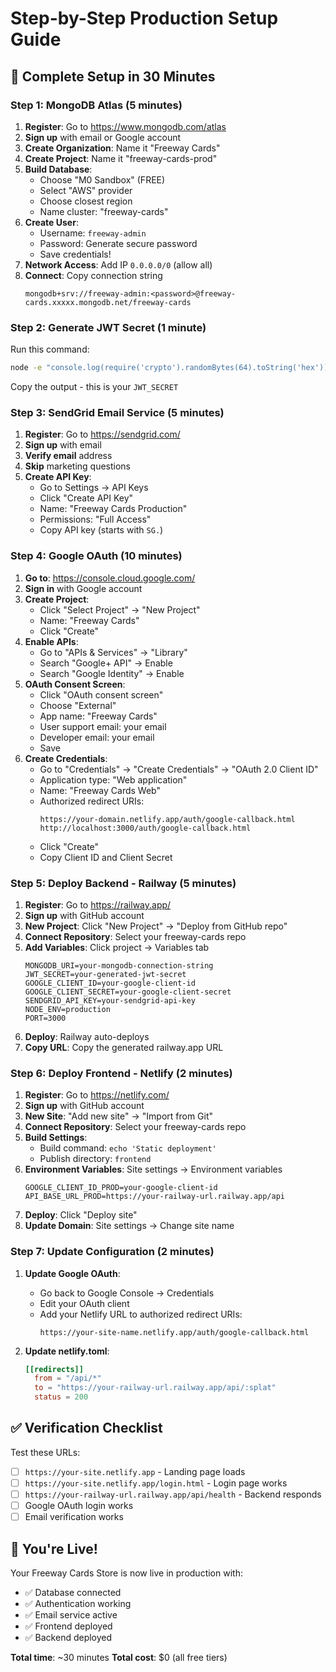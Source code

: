 # Step-by-Step Production Setup Guide

## 🚀 **Complete Setup in 30 Minutes**

### **Step 1: MongoDB Atlas (5 minutes)**

1. **Register**: Go to https://www.mongodb.com/atlas
2. **Sign up** with email or Google account
3. **Create Organization**: Name it "Freeway Cards"
4. **Create Project**: Name it "freeway-cards-prod"
5. **Build Database**: 
   - Choose "M0 Sandbox" (FREE)
   - Select "AWS" provider
   - Choose closest region
   - Name cluster: "freeway-cards"
6. **Create User**:
   - Username: `freeway-admin`
   - Password: Generate secure password
   - Save credentials!
7. **Network Access**: Add IP `0.0.0.0/0` (allow all)
8. **Connect**: Copy connection string
   ```
   mongodb+srv://freeway-admin:<password>@freeway-cards.xxxxx.mongodb.net/freeway-cards
   ```

### **Step 2: Generate JWT Secret (1 minute)**

Run this command:
```bash
node -e "console.log(require('crypto').randomBytes(64).toString('hex'))"
```
Copy the output - this is your `JWT_SECRET`

### **Step 3: SendGrid Email Service (5 minutes)**

1. **Register**: Go to https://sendgrid.com/
2. **Sign up** with email
3. **Verify email** address
4. **Skip** marketing questions
5. **Create API Key**:
   - Go to Settings → API Keys
   - Click "Create API Key"
   - Name: "Freeway Cards Production"
   - Permissions: "Full Access"
   - Copy API key (starts with `SG.`)

### **Step 4: Google OAuth (10 minutes)**

1. **Go to**: https://console.cloud.google.com/
2. **Sign in** with Google account
3. **Create Project**:
   - Click "Select Project" → "New Project"
   - Name: "Freeway Cards"
   - Click "Create"
4. **Enable APIs**:
   - Go to "APIs & Services" → "Library"
   - Search "Google+ API" → Enable
   - Search "Google Identity" → Enable
5. **OAuth Consent Screen**:
   - Click "OAuth consent screen"
   - Choose "External"
   - App name: "Freeway Cards"
   - User support email: your email
   - Developer email: your email
   - Save
6. **Create Credentials**:
   - Go to "Credentials" → "Create Credentials" → "OAuth 2.0 Client ID"
   - Application type: "Web application"
   - Name: "Freeway Cards Web"
   - Authorized redirect URIs:
     ```
     https://your-domain.netlify.app/auth/google-callback.html
     http://localhost:3000/auth/google-callback.html
     ```
   - Click "Create"
   - Copy Client ID and Client Secret

### **Step 5: Deploy Backend - Railway (5 minutes)**

1. **Register**: Go to https://railway.app/
2. **Sign up** with GitHub account
3. **New Project**: Click "New Project" → "Deploy from GitHub repo"
4. **Connect Repository**: Select your freeway-cards repo
5. **Add Variables**: Click project → Variables tab
   ```
   MONGODB_URI=your-mongodb-connection-string
   JWT_SECRET=your-generated-jwt-secret
   GOOGLE_CLIENT_ID=your-google-client-id
   GOOGLE_CLIENT_SECRET=your-google-client-secret
   SENDGRID_API_KEY=your-sendgrid-api-key
   NODE_ENV=production
   PORT=3000
   ```
6. **Deploy**: Railway auto-deploys
7. **Copy URL**: Copy the generated railway.app URL

### **Step 6: Deploy Frontend - Netlify (2 minutes)**

1. **Register**: Go to https://netlify.com/
2. **Sign up** with GitHub account
3. **New Site**: "Add new site" → "Import from Git"
4. **Connect Repository**: Select your freeway-cards repo
5. **Build Settings**:
   - Build command: `echo 'Static deployment'`
   - Publish directory: `frontend`
6. **Environment Variables**: Site settings → Environment variables
   ```
   GOOGLE_CLIENT_ID_PROD=your-google-client-id
   API_BASE_URL_PROD=https://your-railway-url.railway.app/api
   ```
7. **Deploy**: Click "Deploy site"
8. **Update Domain**: Site settings → Change site name

### **Step 7: Update Configuration (2 minutes)**

1. **Update Google OAuth**:
   - Go back to Google Console → Credentials
   - Edit your OAuth client
   - Add your Netlify URL to authorized redirect URIs:
     ```
     https://your-site-name.netlify.app/auth/google-callback.html
     ```

2. **Update netlify.toml**:
   ```toml
   [[redirects]]
     from = "/api/*"
     to = "https://your-railway-url.railway.app/api/:splat"
     status = 200
   ```

## ✅ **Verification Checklist**

Test these URLs:
- [ ] `https://your-site.netlify.app` - Landing page loads
- [ ] `https://your-site.netlify.app/login.html` - Login page works
- [ ] `https://your-railway-url.railway.app/api/health` - Backend responds
- [ ] Google OAuth login works
- [ ] Email verification works

## 🎯 **You're Live!**

Your Freeway Cards Store is now live in production with:
- ✅ Database connected
- ✅ Authentication working
- ✅ Email service active
- ✅ Frontend deployed
- ✅ Backend deployed

**Total time**: ~30 minutes
**Total cost**: $0 (all free tiers)